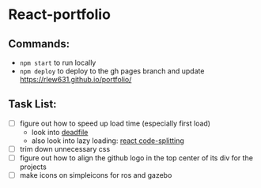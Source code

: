 # React-portfolio

## Commands:

* `npm start` to run locally
* `npm deploy` to deploy to the gh pages branch and update https://rlew631.github.io/portfolio/

## Task List:

- [ ] figure out how to speed up load time (especially first load)
    - look into [deadfile](https://m-izadmehr.github.io/deadfile/#/)
    - also look into lazy loading: [react code-splitting](https://reactjs.org/docs/code-splitting.html)
- [ ] trim down unnecessary css
- [ ] figure out how to align the github logo in the top center of its div for the projects
- [ ] make icons on simpleicons for ros and gazebo